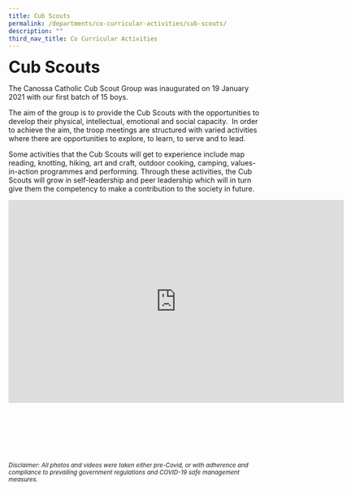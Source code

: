 ```yaml
---
title: Cub Scouts
permalink: /departments/co-curricular-activities/cub-scouts/
description: ""
third_nav_title: Co Curricular Activities
---
```

<b><font size="6">Cub Scouts</font></b>

The Canossa Catholic Cub Scout Group was inaugurated on 19 January 2021 with our first batch of 15 boys.&nbsp;  
  
The aim of the group is to provide the Cub Scouts with the opportunities to develop their physical, intellectual, emotional and social capacity.&nbsp;&nbsp;In order to achieve the aim, the troop meetings are structured with varied activities where there are opportunities to explore, to learn, to serve and to lead.  
  
Some activities that the Cub Scouts will get to experience include map reading, knotting, hiking, art and craft, outdoor cooking, camping, values-in-action programmes and performing. Through these activities, the Cub Scouts will grow in self-leadership and peer leadership which will in turn give them the competency to make a contribution to the society in future.

<center>
	
<iframe allowfullscreen="true" height="400" width="660" frameborder="0" src="https://docs.google.com/presentation/d/e/2PACX-1vT-OmVlSRXY2_0JanjGU8E4-3zPkr7MBPR9J_chnSvJYVEwnXoIfYtWMKPF8wbM_45uAj7jeEzngrEK/embed?start=true&amp;loop=true&amp;delayms=5000"></iframe>

</center>

<br><br><br><br><br><br>
<sup>_Disclaimer: All photos and videos were taken either pre-Covid, or with adherence and compliance to prevailing government regulations and COVID-19 safe management measures._</sup>